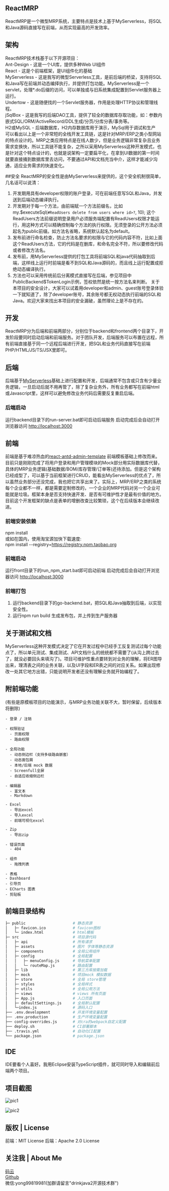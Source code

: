 ## ReactMRP
ReactMRP是一个微型MRP系统，主要特点是技术上基于MyServerless，将SQL和Java源码直接写在前端，从而实现最高的开发效率。  

## 架构
ReactMRP技术栈基于以下开源项目：  
Ant-Design - 这是一个UI库，提供多种Web UI组件  
React - 这是个前端框架，是UI组件化的基础  
MyServerless  - 这是我写的微型Serverless工具，是前后端的桥梁，支持将SQL和Java写在前端并动态编择执行，并提供打包功能。MyServerless是一个servlet，处理*.do后缀的访问，可以单独或与旧系统集成配置到Servlet服务器上运行。  
Undertow - 这是随便找的一个Servlet服务器，作用是处理HTTP协议和管理线程。  
jSqlBox - 这是我写的后端DAO工具，提供了较全的数据库存取功能，如：参数内嵌式SQL/ORM/ActiveRecord/DDL生成/分页/分库分表/事务等。  
H2或MySQL - 后端数据库，H2内存数据库用于演示，MySql用于调试和生产  
可以看出以上是一个非常短的全栈开发工具链，这是针对MRP/ERP之类小型网站的特点设计的。MRP之类应用特点是在线人数少，但是业务逻辑非常复杂且业务需求变换快，所以工具链不能复杂，之所以采用MyServerless这种开发模式，也是针对这个特点设计的，也就是说架构一定要扁平化，在拿到UI数据的第一时间就要直接捅到数据库里去访问，不要通过API和文档充当中介，这样才能减少沟通，适应业务需求的快速变化。  

##安全
ReactMRP的安全性是由MyServerless来提供的，这个安全机制很简单，几名话可以说清：  
1. 开发期用具有developer权限的账户登录，可在前端任意写SQL和Java，并发送到后端动态编译执行。  
2. 开发期对于每一个方法，由前端赋一个方法前缀名，比如 my.$executeSql(`#ReadUsers delete from users where id>?`, 10); 这个ReadUsers方法前缀说明登录用户必须服务端配置有ReadUsers权限才能运行，用这种方式可以精确控制每个方法的执行权限。无须登录的公开方法必须起名为public前缀。如方法名省略，系统默认起名为default。
3. 发布前进行命名检查，防止方法名要求的权限与它的代码内容不符，比如上面这个ReadUsers方法，它的代码是在删库，和命名完全不符，所以要修改代码或者修改方法名。
4. 发布前，用MyServerless提供的打包工具将前端SQL和java代码抽取到后端，这样线上运行时前端是看不到SQL和Java源码的，而且线上运行配置成拒绝动态编译执行。  
5. 方法也可以采用传统前后分离模式直接写在后端，参见项目中PublicBackend$TokenLogin示例，签权依然是统一按方法名来判断。
关于本项目的安全设计，大家可以试着用developer和admin、guest账号登录体验一下就知道了，除了developer账号，其余账号都无权动态执行前端的SQL和Java。欢迎大家来找出本项目的安全漏破，虽然理论上是不存在的。  

## 开发
ReactMRP分为后端和前端两部分，分别位于backend和frontend两个目录下，开发阶段要同时启动后端和前端服务。对于团队开发，后端服务可以布置在远程，所有前端直接基于同一个远程后端进行开发，把SQL和业务代码直接写在前端PHP/HTML/JS/TS/JSX里即可。  

## 后端
后端基于[MyServerless](https://github.com/drinkjava2/myserverless)基础上进行配置和开发，后端通常不包含或只含有少量业务逻辑，一旦启动后就不用再管了，除了复杂业务外，所有业务都写在前端html或Javascript里，这样可以避免修改业务代码后需要反复重启后端。  

### 后端启动
运行backend目录下的run-server.bat即可启动后端服务
启动完成后会自动打开浏览器访问 [http://localhost:3000](http://localhost:3000) 

## 前端
前端是基于难凉热血的[react-antd-admin-template](https://nlrx-wjc.github.io/react-antd-admin-template/) 前端模板基础上修改而来。
目前只是刚刚完成了将用户登录和用户管理模块的Mock部分用实际数据库代替，具体的MRP业务逻辑(基础数据/BOM/库存管理/订单等)还待添加。但是这个架构已经成型了，可以基于当前框架进行CRUD，能看出MyServerless的优点了，所以虽然业务部分还没完成，我也把它共享出来了。实际上，MRP/ERP之类的系统每个企业都不一样，都是需要定制修改的，一个企业的MRP代码对另一个企业可能就是垃圾。框架本身是否支持快速开发、是否有可维护性才是最有价值的地方。  
目前这个开发框架的缺点是表单的增删改查比较繁琐，这个在后续版本会继续改进。  

### 前端安装依赖  
npm install  
或如在国内，使用淘宝源加快下载速度:  
npm install --registry=https://registry.npm.taobao.org  

### 前端启动
运行front目录下的run_npm_start.bat即可启动前端
启动完成后会自动打开浏览器访问 [http://localhost:3000](http://localhost:3000)  

### 前端打包
1) 运行backend目录下的go-backend.bat，把SQL和Java抽取到后端，以实现安全性。  
2) 运行npm run build 生成发布包，并上传到生产服务器  

## 关于测试和文档
MyServerless这种开发模式决定了它在开发过程中已经手工反复测试过每个功能点了，所以单元测试、集成测试、API文档什么的统统都不需要了(从沟上跨过去了，就没必要回头来填沟了)。项目可维护性重点要转到对业务的理解，将ER图导出来，理清表之间的业务关联，以及UI字段和ER表之间的对应关系。如果出现修改一处其它地方出错，只能说明开发者还没有理解业务就开始编程了。  

## 附前端功能
(有些是原模板项目的功能演示，与MRP业务功能关联不大，暂时保留，后续版本将删除)  

```bash\
- 登录 / 注销

- 权限验证
  - 页面权限
  - 路由权限

- 全局功能
  - 动态侧边栏（支持多级路由嵌套）
  - 动态面包屑
  - 本地/后端 mock 数据
  - Screenfull全屏
  - 自适应收缩侧边栏

- 编辑器
  - 富文本
  - Markdown

- Excel
  - 导出excel
  - 导入excel
  - 前端可视化excel

- Zip
  - 导出zip

- 错误页面
  - 404

- 组件
  - 拖拽列表

- 表格
- Dashboard
- 引导页
- ECharts 图表
- 剪贴板
```

## 前端目录结构

```bash
├─ public                     # 静态资源
│   ├─ favicon.ico            # favicon图标
│   └─ index.html             # html模板
├─ src                        # 项目源代码
│   ├─ api                    # 所有请求
│   ├─ assets                 # 图片 字体等静态资源
│   ├─ components             # 全局公用组件
│   ├─ config                 # 全局配置
│   │   ├─ menuConfig.js      # 导航菜单配置
│   │   └─ routeMap.js        # 路由配置
│   ├─ lib                    # 第三方库按需加载
│   ├─ mock                   # 项目mock 模拟数据
│   ├─ store                  # 全局 store管理
│   ├─ styles                 # 全局样式
│   ├─ utils                  # 全局公用方法
│   ├─ views                  # views 所有页面
│   ├─ App.js                 # 入口页面
│   ├─ defaultSettings.js     # 全局默认配置
│   └─index.js                # 源码入口
├── .env.development          # 开发环境变量配置
├── .env.production           # 生产环境变量配置
├── config-overrides.js       # 对cra的webpack自定义配置
├── deploy.sh                 # CI部署脚本
├── .travis.yml               # 自动化CI配置
└── package.json              # package.json
```
## IDE
IDE要看个人喜好。我用Eclipse安装TypeScript插件，就可同时导入和编辑前后端两个项目。

## 项目截图
![pic1](pic1.png)  

![pic2](pic2.png)  

## 版权 | License
前端：MIT License
后端：Apache 2.0 License

## 关注我 | About Me
[码云](https://gitee.com/drinkjava2)  
[Github](https://github.com/drinkjava2)  
微信:yong99819981(加群请留言"drinkjava2开源技术群")  
